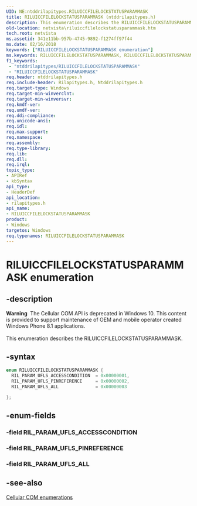 ```yaml
---
UID: NE:ntddrilapitypes.RILUICCFILELOCKSTATUSPARAMMASK
title: RILUICCFILELOCKSTATUSPARAMMASK (ntddrilapitypes.h)
description: This enumeration describes the RILUICCFILELOCKSTATUSPARAMMASK.
old-location: netvista\riluiccfilelockstatusparammask.htm
tech.root: netvista
ms.assetid: 341e11bb-957b-4745-9892-f1274ff97f44
ms.date: 02/16/2018
keywords: ["RILUICCFILELOCKSTATUSPARAMMASK enumeration"]
ms.keywords: RILUICCFILELOCKSTATUSPARAMMASK, RILUICCFILELOCKSTATUSPARAMMASK enumeration [Network Drivers Starting with Windows Vista], RIL_PARAM_UFLS_ACCESSCONDITION, RIL_PARAM_UFLS_ALL, RIL_PARAM_UFLS_PINREFERENCE, netvista.riluiccfilelockstatusparammask, rilapitypes/RILUICCFILELOCKSTATUSPARAMMASK, rilapitypes/RIL_PARAM_UFLS_ACCESSCONDITION, rilapitypes/RIL_PARAM_UFLS_ALL, rilapitypes/RIL_PARAM_UFLS_PINREFERENCE
f1_keywords:
 - "ntddrilapitypes/RILUICCFILELOCKSTATUSPARAMMASK"
 - "RILUICCFILELOCKSTATUSPARAMMASK"
req.header: ntddrilapitypes.h
req.include-header: Rilapitypes.h, Ntddrilapitypes.h
req.target-type: Windows
req.target-min-winverclnt:
req.target-min-winversvr:
req.kmdf-ver:
req.umdf-ver:
req.ddi-compliance:
req.unicode-ansi:
req.idl:
req.max-support:
req.namespace:
req.assembly:
req.type-library:
req.lib:
req.dll:
req.irql:
topic_type:
- APIRef
- kbSyntax
api_type:
- HeaderDef
api_location:
- rilapitypes.h
api_name:
- RILUICCFILELOCKSTATUSPARAMMASK
product:
- Windows
targetos: Windows
req.typenames: RILUICCFILELOCKSTATUSPARAMMASK
---
```


# RILUICCFILELOCKSTATUSPARAMMASK enumeration


## -description


<div class="alert"><b>Warning</b>  The Cellular COM API is deprecated in Windows 10. This content is provided to support maintenance of OEM and mobile operator created Windows Phone 8.1 applications.</div><div> </div>This enumeration describes the RILUICCFILELOCKSTATUSPARAMMASK.


## -syntax


```cpp
enum RILUICCFILELOCKSTATUSPARAMMASK {
  RIL_PARAM_UFLS_ACCESSCONDITION  = 0x00000001,
  RIL_PARAM_UFLS_PINREFERENCE     = 0x00000002,
  RIL_PARAM_UFLS_ALL              = 0x00000003

};
```


## -enum-fields




### -field RIL_PARAM_UFLS_ACCESSCONDITION


### -field RIL_PARAM_UFLS_PINREFERENCE


### -field RIL_PARAM_UFLS_ALL


## -see-also

<a href="https://docs.microsoft.com/previous-versions/windows/hardware/cellular/dn946509(v=vs.85)">Cellular COM enumerations</a>



 

 


